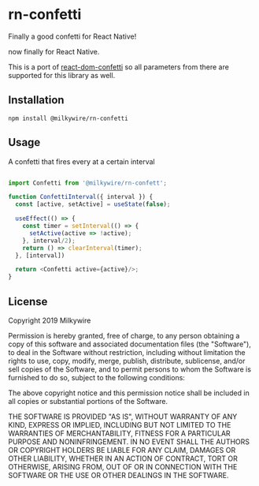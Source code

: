 # rn-confetti

Finally a good confetti for React Native!

 now finally for React Native.

This is a port of [react-dom-confetti](https://github.com/daniel-lundin/react-dom-confetti) so all parameters from there are supported for this library as well.

## Installation

`npm install @milkywire/rn-confetti`

## Usage


A confetti that fires every at a certain interval

```js

import Confetti from '@milkywire/rn-confett';

function ConfettiInterval({ interval }) {
  const [active, setActive] = useState(false);

  useEffect(() => {
    const timer = setInterval(() => {
      setActive(active => !active);
    }, interval/2);
    return () => clearInterval(timer);
  }, [interval])

  return <Confetti active={active}/>;
}
```

## License

Copyright 2019 Milkywire

Permission is hereby granted, free of charge, to any person obtaining a copy of this software and associated documentation files (the "Software"), to deal in the Software without restriction, including without limitation the rights to use, copy, modify, merge, publish, distribute, sublicense, and/or sell copies of the Software, and to permit persons to whom the Software is furnished to do so, subject to the following conditions:

The above copyright notice and this permission notice shall be included in all copies or substantial portions of the Software.

THE SOFTWARE IS PROVIDED "AS IS", WITHOUT WARRANTY OF ANY KIND, EXPRESS OR IMPLIED, INCLUDING BUT NOT LIMITED TO THE WARRANTIES OF MERCHANTABILITY, FITNESS FOR A PARTICULAR PURPOSE AND NONINFRINGEMENT. IN NO EVENT SHALL THE AUTHORS OR COPYRIGHT HOLDERS BE LIABLE FOR ANY CLAIM, DAMAGES OR OTHER LIABILITY, WHETHER IN AN ACTION OF CONTRACT, TORT OR OTHERWISE, ARISING FROM, OUT OF OR IN CONNECTION WITH THE SOFTWARE OR THE USE OR OTHER DEALINGS IN THE SOFTWARE.
